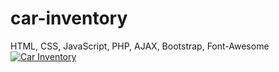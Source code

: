 # car-inventory
HTML, CSS, JavaScript, PHP, AJAX, Bootstrap, Font-Awesome
[![Car Inventory](https://youtu.be/C0duVl8R9p0)](https://youtu.be/C0duVl8R9p0 "Car Inventory")
